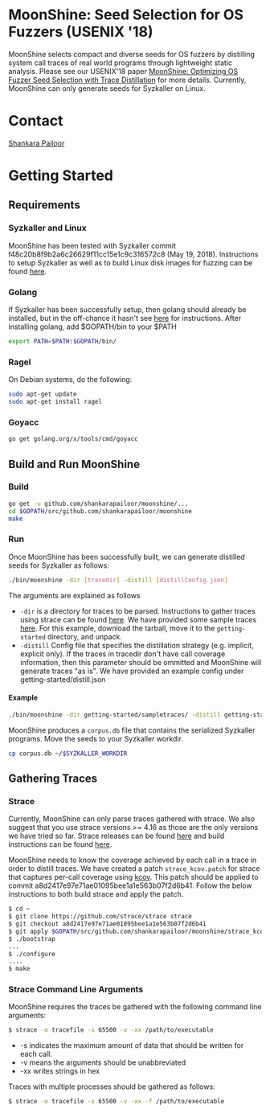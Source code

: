 # MoonShine: Seed Selection for OS Fuzzers (USENIX '18)

MoonShine selects compact and diverse seeds for OS fuzzers by distilling system call traces of real world programs through lightweight static analysis. Please see our USENIX'18 paper [MoonShine: Optimizing OS Fuzzer Seed Selection with Trace Distillation](http://www.cs.columbia.edu/~suman/docs/moonshine.pdf) for more details. Currently, MoonShine can only generate seeds for Syzkaller on Linux. 

# Contact
[Shankara Pailoor](shankarapailoor@gmail.com)

# Getting Started

## Requirements

### Syzkaller and Linux
MoonShine has been tested with Syzkaller commit f48c20b8f9b2a6c26629f11cc15e1c9c316572c8 (May 19, 2018). Instructions to setup Syzkaller as well as to build Linux disk images for fuzzing can be found [here](https://github.com/google/syzkaller/blob/master/docs/linux/setup_ubuntu-host_qemu-vm_x86-64-kernel.md). 


### Golang
If Syzkaller has been successfully setup, then golang should already be installed, but in the off-chance it hasn't see [here](https://golang.org/doc/install) for instructions. After installing golang, add $GOPATH/bin to your $PATH
```bash
export PATH=$PATH:$GOPATH/bin/
```

### Ragel
On Debian systems, do the following:
```bash
sudo apt-get update
sudo apt-get install ragel
```

### Goyacc
```bash
go get golang.org/x/tools/cmd/goyacc
```

## Build and Run MoonShine

### Build


```bash
go get -u github.com/shankarapailoor/moonshine/...
cd $GOPATH/src/github.com/shankarapailoor/moonshine
make
```

### Run
Once MoonShine has been successfully built, we can generate distilled seeds for Syzkaller as follows:

```bash
./bin/moonshine -dir [tracedir] -distill [distillConfig.json]

```
The arguments are explained as follows
* ```-dir``` is a directory for traces to be parsed. Instructions to gather traces using strace can be found [here](docs/tracegen.md). We have provided some sample traces [here](https://drive.google.com/file/d/1eKLK9Kvj5tsJVYbjB2PlFXUsMQGASjmW/view?usp=sharing). For this example, download the tarball, move it to the ```getting-started``` directory, and unpack. 
* ```-distill``` Config file that specifies the distillation strategy (e.g. implicit, explicit only). If the traces in tracedir don't have call coverage information, then this parameter should be ommitted and MoonShine will generate traces "as is". We have provided an example config under getting-started/distill.json
#### Example

```bash
./bin/moonshine -dir getting-started/sampletraces/ -distill getting-started/distill.json
```

MoonShine produces a ```corpus.db``` file that contains the serialized Syzkaller programs. Move the seeds to your Syzkaller workdir.  
 
```bash
cp corpus.db ~/$SYZKALLER_WORKDIR
```

## Gathering Traces

### Strace
Currently, MoonShine can only parse traces gathered with strace. We also suggest that you use strace versions >= 4.16 as those are the only versions we have tried so far. Strace releases can be found [here](https://github.com/strace/strace/releases) and build instructions can be found [here](https://github.com/strace/strace/blob/master/INSTALL).

MoonShine needs to know the coverage achieved by each call in a trace in order to distill traces. We have created a patch ```strace_kcov.patch``` for strace that captures per-call coverage using [kcov](https://lwn.net/Articles/671640/). This patch should be applied to commit a8d2417e97e71ae01095bee1a1e563b07f2d6b41. Follow the below instructions to both build strace and apply the patch.
```bash
$ cd ~
$ git clone https://github.com/strace/strace strace
$ git checkout a8d2417e97e71ae01095bee1a1e563b07f2d6b41
$ git apply $GOPATH/src/github.com/shankarapailoor/moonshine/strace_kcov.patch
$ ./bootstrap
...
$ ./configure
....
$ make
```

### Strace Command Line Arguments
MoonShine requires the traces be gathered with the following command line arguments:

```bash
$ strace -o tracefile -s 65500 -v -xx /path/to/executable
```
* -s indicates the maximum amount of data that should be written for each call.
* -v means the arguments should be unabbreviated
* -xx writes strings in hex

Traces with multiple processes should be gathered as follows:

```bash
$ strace -o tracefile -s 65500 -v -xx -f /path/to/executable
```

###
